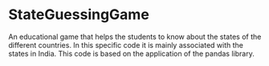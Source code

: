 # StateGuessingGame
An educational game that helps the students to know about the states of the different countries. 
In this specific code it is mainly associated with the states in India.
This code is based on the application of the pandas library.

